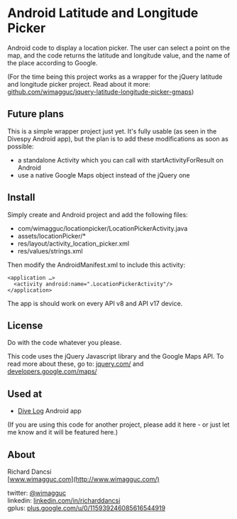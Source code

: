 # Android Latitude and Longitude Picker

Android code to display a location picker. The user can select a point on the map, and the code returns the latitude and longitude value, and the name of the place according to Google.

(For the time being this project works as a wrapper for the jQuery latitude and longitude picker project. Read about it more: [github.com/wimagguc/jquery-latitude-longitude-picker-gmaps](https://github.com/wimagguc/jquery-latitude-longitude-picker-gmaps))

## Future plans

This is a simple wrapper project just yet. It's fully usable (as seen in the Divespy Android app), but the plan is to add these modifications as soon as possible:

* a standalone Activity which you can call with startActivityForResult on Android
* use a native Google Maps object instead of the jQuery one

## Install

Simply create and Android project and add the following files:

* com/wimagguc/locationpicker/LocationPickerActivity.java
* assets/locationPicker/*
* res/layout/activity_location_picker.xml
* res/values/strings.xml

Then modify the AndroidManifest.xml to include this activity:

```
<application …>
  <activity android:name=".LocationPickerActivity"/>
</application>
```

The app is should work on every API v8 and API v17 device.

## License

Do with the code whatever you please.

This code uses the jQuery Javascript library and the Google Maps API. To read more about these, go to: [jquery.com/](http://jquery.com/) and [developers.google.com/maps/](https://developers.google.com/maps/)

## Used at

* [Dive Log](https://play.google.com/store/apps/details?id=com.divespy.android&hl=en) Android app

(If you are using this code for another project, please add it here - or just let me know and it will be featured here.)

## About

Richard Dancsi  
[www.wimagguc.com](http://www.wimagguc.com/)  

twitter: [@wimagguc](http://twitter.com/wimagguc)  
linkedin: [linkedin.com/in/richarddancsi](http://linkedin.com/in/richarddancsi)  
gplus: [plus.google.com/u/0/115939246085616544919](https://plus.google.com/u/0/115939246085616544919)  
